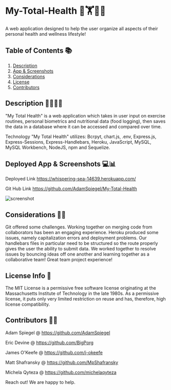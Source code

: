 # My-Total-Health :bicyclist::weight_lifting::apple::banana:			
A web application designed to help the user organize all aspects of their personal health and wellness lifestyle!


## Table of Contents :books:	 
<!-- fill out once everything else is finalized -->
1. [Description](#description)
2. [App & Screenshots](#deployed-app-&-screenshots)
3. [Considerations](#considerations)
4. [License](#license-info)
5. [Contributors](#contributors)


## <a name="description"></a>Description :running_man::running_woman:		
"My Total Health" is a web application which takes in user input on exercise routines, personal biometrics and nutritional data (food logging), then saves the data in a database where it can be accessed and compared over time. <br>

Technology "My Total Health" utilizes: Bcrpyt, chart.js, .env, Express.js, Express-Sessions, Express-Handlebars, Heroku, JavaScript, MySQL, MySQL Workbench, NodeJS, npm and Sequelize.
 <!--add more as we think of them  -->

## <a name="deployed-app-&-screenshots"></a>Deployed App & Screenshots :computer::bar_chart:		
<!-- links here -->
<!-- screenshots with it -->
Deployed Link https://whispering-sea-14639.herokuapp.com/<br>

Git Hub Link  https://github.com/AdamSpiegel/My-Total-Health<br>

![screenshot](https://user-images.githubusercontent.com/80430372/124977553-9a661280-dffe-11eb-9550-46cccfaa3a24.PNG)


## <a name="considerations"></a>Considerations :thinking::wrench:		
<!-- things we learned, things that went wrong -->
Git offered some challenges. Working together on merging code from collaborators has been an engaging experience. Heroku produced some issues, namely capitalization errors and deployment problems.  Our handlebars files in particular need to be structured so the route properly gives the user the ability to submit data. We worked together to resolve issues by bouncing ideas off one another and learning together as a collaborative team!  Great team project experience! 


## <a name="license-info"></a>License Info :ticket:	
The MIT License is a permissive free software license originating at the Massachusetts Institute of Technology in the late 1980s. As a permissive license, it puts only very limited restriction on reuse and has, therefore, high license compatibility.


## <a name="contributors"></a>Contributors :man_technologist:	
<!-- links to profiles here -->

Adam Spiegel @ https://github.com/AdamSpiegel<br>

Eric Devine @ https://github.com/BigPorg <br>

James O'Keefe @ https://github.com/j-okeefe<br>

Matt Shafransky @ https://github.com/MpShafransky<br>

Michela Qyteza @ https://github.com/michelaqyteza<br>

Reach out! We are happy to help.
